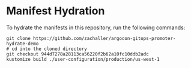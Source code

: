 # Manifest Hydration

To hydrate the manifests in this repository, run the following commands:

```shell
git clone https://github.com/zachaller/argocon-gitops-promoter-hydrate-demo
# cd into the cloned directory
git checkout 944d7278a28113ca56220f2b62a10fc10ddb2adc
kustomize build ./user-configuration/production/us-west-1
```
